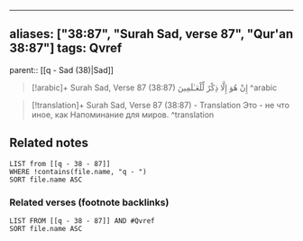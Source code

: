 
---
aliases: ["38:87", "Surah Sad, verse 87", "Qur'an 38:87"]
tags: Qvref
---

parent:: [[q - Sad (38)|Sad]]

> [!arabic]+ Surah Sad, Verse 87 (38:87)
> <span class="quran-arabic">إِنْ هُوَ إِلَّا ذِكْرٌ لِّلْعَـٰلَمِينَ</span>
^arabic

> [!translation]+ Surah Sad, Verse 87 (38:87) - Translation
> Это - не что иное, как Напоминание для миров.
^translation



## Related notes
```dataview
LIST from [[q - 38 - 87]]
WHERE !contains(file.name, "q - ")
SORT file.name ASC
```

### Related verses (footnote backlinks)
```dataview
LIST FROM [[q - 38 - 87]] AND #Qvref
SORT file.name ASC
```

